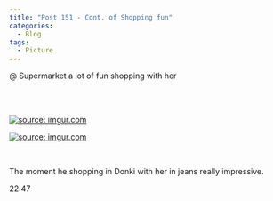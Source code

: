 ```yaml
---
title: "Post 151 - Cont. of Shopping fun"
categories:
  - Blog
tags:
  - Picture
---
```


@ Supermarket
a lot of fun shopping with her <br/>

<br/><br/>

<a href="https://imgur.com/BuC3kwy"><img src="https://i.imgur.com/BuC3kwy.jpg" title="source: imgur.com" /></a>

<a href="https://imgur.com/HbF5iDs"><img src="https://i.imgur.com/HbF5iDs.jpg" title="source: imgur.com" /></a>

<br/>

The moment he shopping in Donki with her in jeans really impressive. 

22:47

<script src="https://utteranc.es/client.js"
        repo="serendipityinlife/serendipityinlife.github.io"
        issue-term="pathname"
        theme="github-light"
        crossorigin="anonymous"
        async>
</script>

